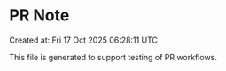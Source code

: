 # PR Note

Created at: Fri 17 Oct 2025 06:28:11 UTC

This file is generated to support testing of PR workflows.
